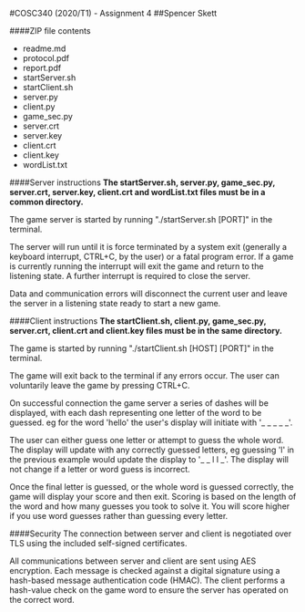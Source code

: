 #COSC340 (2020/T1) - Assignment 4
##Spencer Skett

####ZIP file contents
- readme.md
- protocol.pdf
- report.pdf
- startServer.sh
- startClient.sh
- server.py
- client.py
- game_sec.py
- server.crt
- server.key
- client.crt
- client.key
- wordList.txt

####Server instructions
**The startServer.sh, server.py, game_sec.py, server.crt, server.key, client.crt and wordList.txt files must 
be in a common directory.**

The game server is started by running "./startServer.sh [PORT]" in the terminal.

The server will run until it is force terminated by a system exit (generally a keyboard interrupt, CTRL+C, by the user)
or a fatal program error. If a game is currently running the interrupt will exit the game and return to the listening
state. A further interrupt is required to close the server.

Data and communication errors will disconnect the current user and leave the server in a listening state ready to start 
a new game.

####Client instructions
**The startClient.sh, client.py, game_sec.py, server.crt, client.crt and client.key files must be in the same directory.**

The game is started by running "./startClient.sh [HOST] [PORT]" in the terminal.

The game will exit back to the terminal if any errors occur. The user can voluntarily leave the game by pressing CTRL+C.

On successful connection the game server a series of dashes will be displayed, with each dash representing one letter of
the word to be guessed. eg for the word 'hello' the user's display will initiate with '_ _ _ _ _'.

The user can either guess one letter or attempt to guess the whole word. The display will update with any correctly guessed
letters, eg guessing 'l' in the previous example would update the display to '_ _ l l _'. The display will not change if
a letter or word guess is incorrect.

Once the final letter is guessed, or the whole word is guessed correctly, the game will display your score and then exit.
Scoring is based on the length of the word and how many guesses you took to solve it. You will score higher if you use
word guesses rather than guessing every letter.

####Security
The connection between server and client is negotiated over TLS using the included self-signed certificates.

All communications between server and client are sent using AES encryption. Each message is checked against a digital
signature using a hash-based message authentication code (HMAC). The client performs a hash-value check on the game word
to ensure the server has operated on the correct word. 

